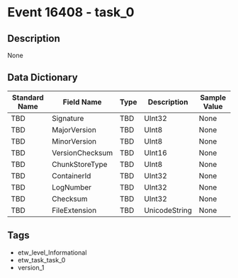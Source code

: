 # Event 16408 - task_0

## Description
None

## Data Dictionary
|Standard Name|Field Name|Type|Description|Sample Value|
|---|---|---|---|---|
|TBD|Signature|TBD|UInt32|None|None|
|TBD|MajorVersion|TBD|UInt8|None|None|
|TBD|MinorVersion|TBD|UInt8|None|None|
|TBD|VersionChecksum|TBD|UInt16|None|None|
|TBD|ChunkStoreType|TBD|UInt8|None|None|
|TBD|ContainerId|TBD|UInt32|None|None|
|TBD|LogNumber|TBD|UInt32|None|None|
|TBD|Checksum|TBD|UInt32|None|None|
|TBD|FileExtension|TBD|UnicodeString|None|None|

## Tags
* etw_level_Informational
* etw_task_task_0
* version_1